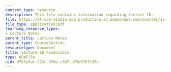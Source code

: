 ```yaml
---
content_type: resource
description: This file contains information regarding lecture 18.
file: https://ol-ocw-studio-app-production.s3.amazonaws.com/courses/15-390-new-enterprises-spring-2013/d7b3a3ac222c97dec3b7d75e576f126b_MIT15_390S13_lec18.pdf
file_type: application/pdf
learning_resource_types:
- Lecture Notes
parent_title: Lecture Notes
parent_type: CourseSection
resourcetype: Document
title: Lecture 18 Financials
type: OCWFile
uid: d7b3a3ac-222c-97de-c3b7-d75e576f126b
---
```


